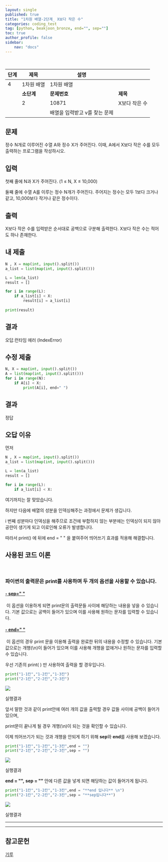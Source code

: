 ```yaml
---
layout: single
published: true
title: "1차원 배열-2단계_ X보다 작은 수"
categories: coding_test
tag: [python, beakjoon_bronze, end="", sep=""]
toc: true
author_profile: false
sidebar:
    nav: "docs"
---
```


<br>

| 단계  | 제목      | 설명                |          |
| --- | ------- | ----------------- | -------- |
| 4   | 1차원 배열  | 1차원 배열            |          |
|     | **소단계** | **문제번호**          | **제목**   |
|     | 2       | 10871             | X보다 작은 수 |
|     |         | 배열을 입력받고 v를 찾는 문제 |          |

## 문제

정수 N개로 이루어진 수열 A와 정수 X가 주어진다. 이때, A에서 X보다 작은 수를 모두 출력하는 프로그램을 작성하시오.

## 입력

첫째 줄에 N과 X가 주어진다. (1 ≤ N, X ≤ 10,000)

둘째 줄에 수열 A를 이루는 정수 N개가 주어진다. 주어지는 정수는 모두 1보다 크거나 같고, 10,000보다 작거나 같은 정수이다.

## 출력

X보다 작은 수를 입력받은 순서대로 공백으로 구분해 출력한다. X보다 작은 수는 적어도 하나 존재한다.

## 내 제출

```python
N , X = map(int, input().split())
a_list = list(map(int, input().split()))

L = len(a_list)
result = []

for i in range(L):
    if a_list[i] < X:
        result[i] = a_list[i]
        
print(result)
```

## 결과

오답.런타임 에러 (IndexError)

## 수정 제출

```python
N, X = map(int, input().split())
A = list(map(int, input().split()))
for i in range(N):
    if A[i] < X:
        print(A[i], end=" ")
```

## 결과

정답

## 오답 이유

먼저

```python
N , X = map(int, input().split())
a_list = list(map(int, input().split()))

L = len(a_list)
result = []

for i in range(L):
    if a_list[i] < X:
```

여기까지는 잘 맞았습니다.

하지만 다음에 배열의 성분을 인덱싱해주는 과정에서 문제가 생깁니다.

i 번째 성분마다 인덱싱을 해주므로 조건에 부합하지 않는 부분에는 인덱싱이 되지 않아 공란이 생기게 되고 이로인해 오류가 발생합니다.

따라서 print() 에 뒤에 end = " " 을 붙여주어 띄어쓰기 효과를 적용해 해결합니다.

## 사용된 코드 이론

<br>

### 파이썬의 출력문은 print를 사용하며 두 개의 옵션을 사용할 수 있습니다.

#### [**- sep=" "**](https://gilu-world.tistory.com/40#-%--sep%-D%--%--%--%C-%A-)

 이 옵션을 이용하게 되면 print문의 출력문들 사이에 해당하는 내용을 넣을 수 있습니다. 기본 값으로는 공백이 들어가 있으며 이를 사용해 원하는 문자를 입력할 수 있습니다.

#### [**- end=" "**](https://gilu-world.tistory.com/40#-%--end%-D%--%--%--)

 이 옵션의 경우 print 문을 이용해 출력을 완료한 뒤의 내용을 수정할 수 있습니다. 기본 값으로는 개행(\n)이 들어가 있으며 이를 사용해 개행을 없애거나 원하는 문자를 입력할 수 있습니다.

우선 기존의 print( ) 만 사용하여 출력을 할 경우입니다.

```python
print("1-1칸","1-2칸","1-3칸")
print("2-1칸","2-2칸","2-3칸")
```

![](https://blog.kakaocdn.net/dn/xaKPW/btqzv6e615h/r1wDemGVjHwo9pRAKvWwC0/img.png)

실행결과

앞서 말한 것과 같이 print안에 여러 개의 값을 출력할 경우 값들 사이에 공백이 들어가 있으며,

print문이 끝나게 될 경우 개행(\n)이 되는 것을 확인할 수 있습니다.

이제 띄어쓰기가 되는 것과 개행을 안되게 하기 위해 **sep**와 **end**를 사용해 보겠습니다.

```python
print("1-1칸","1-2칸","1-3칸",end = "")
print("2-1칸","2-2칸","2-3칸",sep = "")
```

![](https://blog.kakaocdn.net/dn/bYWKjW/btqzvIMkL60/KR3ky2oclmb7dW3jmfCNx1/img.png)

실행결과

**end = "",** **sep = ""** 안에 다른 값을 넣게 되면 해당하는 값이 들어가게 됩니다.

```python
print("1-1칸","1-2칸","1-3칸",end = "**end 입니다** \n")
print("2-1칸","2-2칸","2-3칸",sep = "**sep입니다**")
```

![](https://blog.kakaocdn.net/dn/Tv1Sw/btqzu8LvI1a/RKNCyrEp293VeMndsBWO8K/img.png)

실행결과

---

---

## 참고문헌

[기루](https://gilu-world.tistory.com/40)
